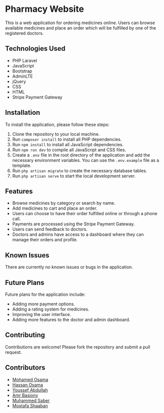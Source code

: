 
# Pharmacy Website

This is a web application for ordering medicines online. Users can browse available medicines and place an order which will be fulfilled by one of the registered doctors.

## Technologies Used

- PHP Laravel
- JavaScript
- Bootstrap
- AdminLTE
- jQuery
- CSS
- HTML
- Stripe Payment Gateway

## Installation

To install the application, please follow these steps:

1. Clone the repository to your local machine.
2. Run `composer install` to install all PHP dependencies.
3. Run `npm install` to install all JavaScript dependencies.
4. Run `npm run dev` to compile all JavaScript and CSS files.
5. Create a `.env` file in the root directory of the application and add the necessary environment variables. You can use the `.env.example` file as a template.
6. Run `php artisan migrate` to create the necessary database tables.
7. Run `php artisan serve` to start the local development server.

## Features

- Browse medicines by category or search by name.
- Add medicines to cart and place an order.
- Users can choose to have their order fulfilled online or through a phone call.
- Payments are processed using the Stripe Payment Gateway.
- Users can send feedback to doctors.
- Doctors and admins have access to a dashboard where they can manage their orders and profile.

## Known Issues

There are currently no known issues or bugs in the application.

## Future Plans

Future plans for the application include:

- Adding more payment options.
- Adding a rating system for medicines.
- Improving the user interface.
- Adding more features to the doctor and admin dashboard.

## Contributing

Contributions are welcome! Please fork the repository and submit a pull request.

## Contributors
- [Mohamed Osama](https://github.com/0xosamaa)
- [Hassan Osama](https://github.com/hassanOsama720)
- [Youssef Abdullah](https://github.com/Youssef-Abdullahx09)
- [Amr Basiony](https://github.com/amrbasiony97)
- [Muhammed Saber](https://github.com/Muhammed-saber79)
- [Mostafa Shaaban](https://github.com/mostafa2080)

